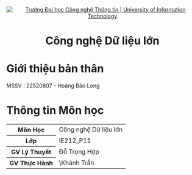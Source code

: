 <div align="center">
  <a href="https://www.uit.edu.vn/" title="Trường Đại học Công nghệ Thông tin" target="_blank">
    <img src="https://i.imgur.com/WmMnSRt.png" alt="Trường Đại học Công nghệ Thông tin | University of Information Technology">
  </a>
</div>
<!-- Header -->
<h1 align="center"><b>Công nghệ Dữ liệu lớn</b></h>


# Giới thiệu bản thân
MSSV : 22520807 - Hoàng Bảo Long

# Thông tin Môn học
<table>
  <tr><th>Môn Học     </th><td>Công nghệ Dữ liệu lớn</td></tr>
  <tr><th>Lớp         </th><td>IE212_P11               </td></tr>
  <tr><th>GV Lý Thuyết</th><td>Đỗ Trọng Hợp        </td></tr>
  <tr><th>GV Thực Hành</th><td>\Khánh Trần        </td></tr>
</table>
